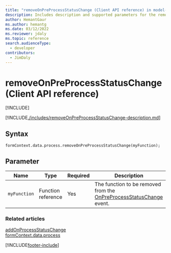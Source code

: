 ```yaml
---
title: "removeOnPreProcessStatusChange (Client API reference) in model-driven apps in Power Apps| MicrosoftDocs"
description: Includes description and supported parameters for the removeOnPreProcessStatusChange method.
author: HemantGaur
ms.author: hemantg
ms.date: 03/12/2022
ms.reviewer: jdaly
ms.topic: reference
search.audienceType: 
  - developer
contributors:
  - JimDaly
---
```

# removeOnPreProcessStatusChange (Client API reference)

[!INCLUDE[](../../../../../../includes/cc_applies_to_update_9_0_0.md)]

[!INCLUDE[./includes/removeOnPreProcessStatusChange-description.md](./includes/removeOnPreProcessStatusChange-description.md)]

## Syntax

`formContext.data.process.removeOnPreProcessStatusChange(myFunction);`

## Parameter

|Name|Type|Required|Description|
|--|--|--|--|
|`myFunction`|Function reference|Yes|The function to be removed from the [OnPreProcessStatusChange](../../events/onpreprocessstatuschange.md) event.|

### Related articles

[addOnProcessStatusChange](addOnProcessStatusChange.md)   
[formContext.data.process](../../formContext-data-process.md)
 




[!INCLUDE[footer-include](../../../../../../includes/footer-banner.md)]
